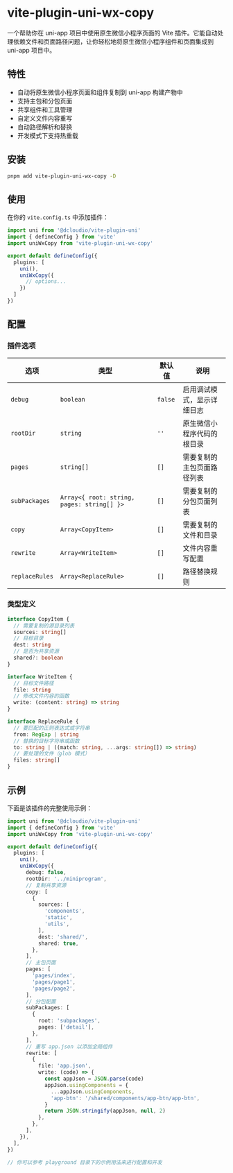 # vite-plugin-uni-wx-copy

一个帮助你在 uni-app 项目中使用原生微信小程序页面的 Vite 插件。它能自动处理依赖文件和页面路径问题，让你轻松地将原生微信小程序组件和页面集成到 uni-app 项目中。

## 特性

- 自动将原生微信小程序页面和组件复制到 uni-app 构建产物中
- 支持主包和分包页面
- 共享组件和工具管理
- 自定义文件内容重写
- 自动路径解析和替换
- 开发模式下支持热重载

## 安装

```bash
pnpm add vite-plugin-uni-wx-copy -D
```

## 使用

在你的 `vite.config.ts` 中添加插件：

```ts
import uni from '@dcloudio/vite-plugin-uni'
import { defineConfig } from 'vite'
import uniWxCopy from 'vite-plugin-uni-wx-copy'

export default defineConfig({
  plugins: [
    uni(),
    uniWxCopy({
      // options...
    })
  ]
})
```

## 配置

### 插件选项

| 选项 | 类型 | 默认值 | 说明 |
|--------|------|---------|-------------|
| `debug` | `boolean` | `false` | 启用调试模式，显示详细日志 |
| `rootDir` | `string` | `''` | 原生微信小程序代码的根目录 |
| `pages` | `string[]` | `[]` | 需要复制的主包页面路径列表 |
| `subPackages` | `Array<{ root: string, pages: string[] }>` | `[]` | 需要复制的分包页面列表 |
| `copy` | `Array<CopyItem>` | `[]` | 需要复制的文件和目录 |
| `rewrite` | `Array<WriteItem>` | `[]` | 文件内容重写配置 |
| `replaceRules` | `Array<ReplaceRule>` | `[]` | 路径替换规则 |

### 类型定义

```ts
interface CopyItem {
  // 需要复制的源目录列表
  sources: string[]
  // 目标目录
  dest: string
  // 是否为共享资源
  shared?: boolean
}

interface WriteItem {
  // 目标文件路径
  file: string
  // 修改文件内容的函数
  write: (content: string) => string
}

interface ReplaceRule {
  // 要匹配的正则表达式或字符串
  from: RegExp | string
  // 替换的目标字符串或函数
  to: string | ((match: string, ...args: string[]) => string)
  // 要处理的文件（glob 模式）
  files: string[]
}
```

## 示例

下面是该插件的完整使用示例：

```ts
import uni from '@dcloudio/vite-plugin-uni'
import { defineConfig } from 'vite'
import uniWxCopy from 'vite-plugin-uni-wx-copy'

export default defineConfig({
  plugins: [
    uni(),
    uniWxCopy({
      debug: false,
      rootDir: '../miniprogram',
      // 复制共享资源
      copy: [
        {
          sources: [
            'components',
            'static',
            'utils',
          ],
          dest: 'shared/',
          shared: true,
        },
      ],
      // 主包页面
      pages: [
        'pages/index',
        'pages/page1',
        'pages/page2',
      ],
      // 分包配置
      subPackages: [
        {
          root: 'subpackages',
          pages: ['detail'],
        },
      ],
      // 重写 app.json 以添加全局组件
      rewrite: [
        {
          file: 'app.json',
          write: (code) => {
            const appJson = JSON.parse(code)
            appJson.usingComponents = {
              ...appJson.usingComponents,
              'app-btn': '/shared/components/app-btn/app-btn',
            }
            return JSON.stringify(appJson, null, 2)
          },
        },
      ],
    }),
  ],
})

// 你可以参考 playground 目录下的示例用法来进行配置和开发
